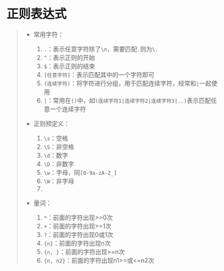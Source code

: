 # 正则表达式
>* 常用字符：
>   1. ```.```：表示任意字符除了```\n```，需要匹配```.```则为```\.```
>   2. ```^```：表示正则的开始
>   3. ```$```：表示正则的结束
>   4. ```[任意字符]```：表示匹配其中的一个字符即可
>   5. ```(连续字符)```：将字符进行分组，用于匹配连续字符，经常和```|```一起使用
>   6. ```|```：常用在```()```中，如```(连续字符1|连续字符2|连续字符3|..)```表示匹配任意一个连续字符
>
>
>* 正则预定义：
>   1. ```\s```：空格
>   2. ```\S```：非空格
>   3. ```\d```：数字
>   4. ```\D```：非数字
>   5. ```\w```：字母，同```[0-9a-zA-Z_]```
>   6. ```\W```：非字母
>   7. 
>
>
>* 量词：
>   1. ```*```：前面的字符出现>=0次
>   2. ```+```：前面的字符出现>=1次
>   3. ```?```：前面的字符出现0或1次
>   4. ```{n}```：前面的字符出现n次
>   5. ```{n, }```：前面的字符出现>=n次
>   6. ```{n, n2}```：前面的字符出现n1>=或<=n2次
>
>
